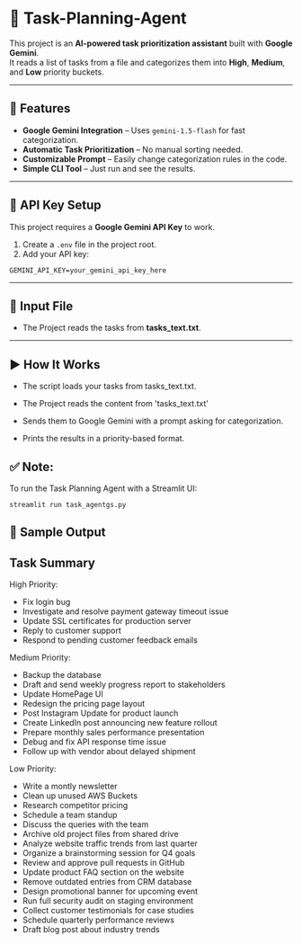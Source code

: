 # 📝 Task-Planning-Agent

This project is an **AI-powered task prioritization assistant** built with **Google Gemini**.  
It reads a list of tasks from a file and categorizes them into **High**, **Medium**, and **Low** priority buckets.

---

## 🚀 Features

- **Google Gemini Integration** – Uses `gemini-1.5-flash` for fast categorization.
- **Automatic Task Prioritization** – No manual sorting needed.
- **Customizable Prompt** – Easily change categorization rules in the code.
- **Simple CLI Tool** – Just run and see the results.

---

## 🔑 API Key Setup

This project requires a **Google Gemini API Key** to work.

1. Create a `.env` file in the project root.
2. Add your API key:

```env
GEMINI_API_KEY=your_gemini_api_key_here
```
---
## 📂 Input File
- The Project reads the tasks from **tasks_text.txt**.
---
## ▶️ How It Works

- The script loads your tasks from tasks_text.txt.
- The Project reads the content from 'tasks_text.txt'

- Sends them to Google Gemini with a prompt asking for categorization.

- Prints the results in a priority-based format.
## ✅ Note:
To run the Task Planning Agent with a Streamlit UI:
```
streamlit run task_agentgs.py
```
## 📄 Sample Output

 Task Summary
------------------------------
High Priority:

- Fix login bug
- Investigate and resolve payment gateway timeout issue
- Update SSL certificates for production server        
- Reply to customer support
- Respond to pending customer feedback emails


Medium Priority:

- Backup the database
- Draft and send weekly progress report to stakeholders
- Update HomePage UI
- Redesign the pricing page layout
- Post Instagram Update for product launch
- Create LinkedIn post announcing new feature rollout
- Prepare monthly sales performance presentation
- Debug and fix API response time issue
- Follow up with vendor about delayed shipment


Low Priority:

- Write a montly newsletter
- Clean up unused AWS Buckets
- Research competitor pricing
- Schedule a team standup
- Discuss the queries with the team
- Archive old project files from shared drive
- Analyze website traffic trends from last quarter
- Organize a brainstorming session for Q4 goals
- Review and approve pull requests in GitHub
- Update product FAQ section on the website
- Remove outdated entries from CRM database
- Design promotional banner for upcoming event
- Run full security audit on staging environment
- Collect customer testimonials for case studies
- Schedule quarterly performance reviews
- Draft blog post about industry trends

